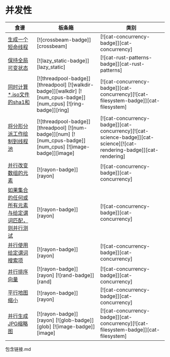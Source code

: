 # 并发性

| 食谱 | 板条箱 | 类别 |
| --- | --- | --- |
| [生成一个短命线程][ex-crossbeam-spawn] | [![crossbeam-badge]][crossbeam] | [![cat-concurrency-badge]][cat-concurrency] |
| [保持全局可变状态][ex-global-mut-state] | [![lazy_static-badge]][lazy_static] | [![cat-rust-patterns-badge]][cat-rust-patterns] |
| [同时计算\*.iso文件的sha1和][ex-threadpool-walk] | [![threadpool-badge]][threadpool] [![walkdir-badge]][walkdir] [![num_cpus-badge]][num_cpus] [![ring-badge]][ring] | [![cat-concurrency-badge]][cat-concurrency][![cat-filesystem-badge]][cat-filesystem] |
| [将分形分派工作绘制到线程池][ex-threadpool-fractal] | [![threadpool-badge]][threadpool] [![num-badge]][num] [![num_cpus-badge]][num_cpus] [![image-badge]][image] | [![cat-concurrency-badge]][cat-concurrency][![cat-science-badge]][cat-science][![cat-rendering-badge]][cat-rendering] |
| [并行改变数组的元素][ex-rayon-iter-mut] | [![rayon-badge]][rayon] | [![cat-concurrency-badge]][cat-concurrency] |
| [如果集合的任何或所有元素与给定谓词匹配，则并行测试][ex-rayon-any-all] | [![rayon-badge]][rayon] | [![cat-concurrency-badge]][cat-concurrency] |
| [并行使用给定谓词搜索项][ex-rayon-parallel-search] | [![rayon-badge]][rayon] | [![cat-concurrency-badge]][cat-concurrency] |
| [并行排序向量][ex-rayon-parallel-sort] | [![rayon-badge]][rayon] [![rand-badge]][rand] | [![cat-concurrency-badge]][cat-concurrency] |
| [平行地图缩小][ex-rayon-map-reduce] | [![rayon-badge]][rayon] | [![cat-concurrency-badge]][cat-concurrency] |
| [并行生成JPG缩略图][ex-rayon-thumbnails] | [![rayon-badge]][rayon] [![glob-badge]][glob] [![image-badge]][image] | [![cat-concurrency-badge]][cat-concurrency][![cat-filesystem-badge]][cat-filesystem] |

[ex-crossbeam-spawn]: concurrency/threads.html#spawn-a-short-lived-thread

[ex-global-mut-state]: concurrency/threads.html#maintain-global-mutable-state

[ex-threadpool-walk]: concurrency/threads.html#calculate-sha1-sum-of-iso-files-concurrently

[ex-threadpool-fractal]: concurrency/threads.html#draw-fractal-dispatching-work-to-a-thread-pool

[ex-rayon-iter-mut]: concurrency/parallel.html#mutate-the-elements-of-an-array-in-parallel

[ex-rayon-any-all]: concurrency/parallel.html#test-in-parallel-if-any-or-all-elements-of-a-collection-match-a-given-predicate

[ex-rayon-parallel-search]: concurrency/parallel.html#search-items-using-given-predicate-in-parallel

[ex-rayon-parallel-sort]: concurrency/parallel.html#sort-a-vector-in-parallel

[ex-rayon-map-reduce]: concurrency/parallel.html#map-reduce-in-parallel

[ex-rayon-thumbnails]: concurrency/parallel.html#generate-jpg-thumbnails-in-parallel

包含链接.md
